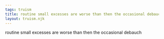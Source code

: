 ```yaml
---
tags: truism
title: routine small excesses are worse than then the occasional debauch
layout: truism.njk
---
```


routine small excesses are worse than then the occasional debauch